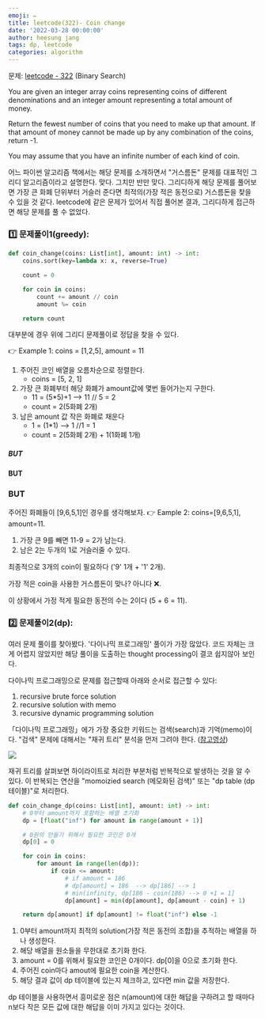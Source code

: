 ```yaml
---
emoji: ✏️
title: leetcode(322)- Coin change
date: '2022-03-28 00:00:00'
author: heesung jang
tags: dp, leetcode
categories: algorithm
---
```


문제: [leetcode - 322](https://leetcode.com/problems/coin-change/submissions/) (Binary Search)

You are given an integer array coins representing coins of different denominations and an integer amount representing a total amount of money.

Return the fewest number of coins that you need to make up that amount. If that amount of money cannot be made up by any combination of the coins, return -1.

You may assume that you have an infinite number of each kind of coin.

어느 파이썬 알고리즘 책에서는 해당 문제를 소개하면서 "거스름돈" 문제를 대표적인 그리디 알고리즘이라고 설명한다. 맞다. 그치만 반만 맞다. 그리디하게 해당 문제를 풀어보면 가장 큰 화폐 단위부터 거슬러 준다면 최적의(가장 적은 동전으로) 거스름돈을 찾을 수 있을 것 같다. leetcode에 같은 문제가 있어서 직접 풀어본 결과, 그리디하게 접근하면 해당 문제를 풀 수 없었다.

### 1️⃣ 문제풀이1(greedy):

```python
def coin_change(coins: List[int], amount: int) -> int:
    coins.sort(key=lambda x: x, reverse=True)

    count = 0

    for coin in coins:
        count += amount // coin
        amount %= coin

    return count
```

대부분에 경우 위에 그리디 문제풀이로 정답을 찾을 수 있다.

👉 Example 1: coins = [1,2,5], amount = 11

1. 주어진 코인 배열을 오름차순으로 정렬한다.
   - coins = [5, 2, 1]
2. 가장 큰 화폐부터 해당 화폐가 amount값에 몇번 들어가는지 구한다.
   - 11 = (5\*5)+1 --> 11 // 5 = 2
   - count = 2(5화폐 2개)
3. 남은 amount 값 작은 화폐로 채운다
   - 1 = (1\*1) --> 1 //1 = 1
   - count = 2(5화폐 2개) + 1(1화폐 1개)

##### BUT

#### BUT

### BUT

주어진 화폐들이 [9,6,5,1]인 경우를 생각해보자.
👉 Eample 2: coins=[9,6,5,1], amount=11.

1. 가장 큰 9를 빼면 11-9 = 2가 남는다.
2. 남은 2는 두개의 1로 거슬러줄 수 있다.

최종적으로 3개의 coin이 필요하다 ('9' 1개 + '1' 2개).

가장 적은 coin을 사용한 거스름돈이 맞나? 아니다 ❌.

이 상황에서 가정 적게 필요한 동전의 수는 2이다 (5 + 6 = 11).

### 2️⃣ 문제풀이2(dp):

여러 문제 풀이를 찾아봤다. '다이나믹 프로그래밍' 풀이가 가장 많았다. 코드 자체는 크게 어렵지 않았지만 해당 풀이을 도출하는 thought processing이 결코 쉽지않아 보인다.

다이나믹 프로그래밍으로 문제를 접근할때 아래와 순서로 접근할 수 있다:

1. recursive brute force solution
2. recursive solution with memo
3. recursive dynamic programming solution

「다이나믹 프로그래밍」에가 가장 중요한 키워드는 검색(search)과 기억(memo)이다. "검색" 문제에 대해서는 "재귀 트리" 분석을 먼저 그려야 한다. ([참고영상](https://www.youtube.com/watch?v=H9bfqozjoqs))

![](https://images.velog.io/images/heesungj7/post/43e6fbaa-e28e-4504-900f-369196af9c5c/KakaoTalk_Photo_2022-03-28-16-40-47.jpeg)

재귀 트리를 살펴보면 하이라이트로 처리한 부분처럼 반복적으로 발생하는 것을 알 수 있다. 이 반복되는 연산을 "momoizied search (메모화된 검색)" 또는 "dp table (dp 테이블)"로 처리한다.

```python
def coin_change_dp(coins: List[int], amount: int) -> int:
    # 0부터 amount까지 포함하는 배열 초기화
    dp = [float("inf") for amount in range(amount + 1)]

    # 0원의 만들기 위해서 필요한 코인은 0개
    dp[0] = 0

    for coin in coins:
        for amount in range(len(dp)):
            if coin <= amount:
                # if amount = 186
                # dp[amount] = 186  --> dp[186] --> 1
                # min(infinity, dp[186 - coin(186) --> 0 +1 = 1]
                dp[amount] = min(dp[amount], dp[amount - coin] + 1)

    return dp[amount] if dp[amount] != float("inf") else -1
```

1. 0부터 amount까지 최적의 solution(가장 적은 동전의 조합)을 추적하는 배열을 하나 생성한다.
2. 해당 배열을 원소들을 무한대로 초기화 한다.
3. amount = 0를 위해서 필요한 코인은 0개이다. dp[0]을 0으로 초기화 한다.
4. 주어진 coin마다 amout에 필요한 coin을 계산한다.
5. 해당 결과 값이 dp 테이블에 있는지 체크하고, 있다면 min 값을 저장한다.

dp 테이블을 사용하면서 흥미로운 점은 n(amount)에 대한 해답을 구하려고 할 때마다 n보다 작은 모든 값에 대한 해답을 이미 가지고 있다는 것이다.

```toc

```
